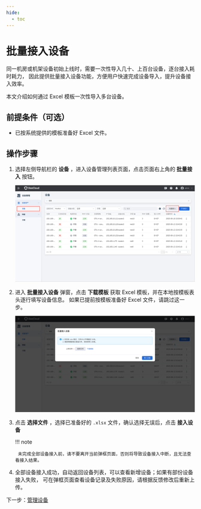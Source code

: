 ```yaml
---
hide:
  - toc
---
```


# 批量接入设备

同一机房或机架设备初始上线时，需要一次性导入几十、上百台设备，逐台接入耗时耗力，
因此提供批量接入设备功能，方便用户快速完成设备导入，提升设备接入效率。

本文介绍如何通过 Excel 模板一次性导入多台设备。

## 前提条件（可选）

- 已按系统提供的模板准备好 Excel 文件。

## 操作步骤

1. 选择左侧导航栏的 **设备** ，进入设备管理列表页面，点击页面右上角的 **批量接入** 按钮。

    ![设备管理列表](../images/batch-access-device-01.png)

2. 进入 **批量接入设备** 弹窗，点击 **下载模板** 获取 Excel 模板，并在本地按模板表头逐行填写设备信息。
   如果已提前按模板准备好 Excel 文件，请跳过这一步。

    ![批量接入设备](../images/batch-access-device-02.png)

3. 点击 **选择文件** ，选择已准备好的 `.xlsx` 文件，确认选择无误后，点击 **接入设备**

    !!! note

        未完成全部设备接入前，请不要离开当前弹框页面，否则将导致设备接入中断，且无法查看接入结果。

4. 全部设备接入成功，自动返回设备列表，可以查看新增设备；如果有部份设备接入失败，
   可在弹框页面查看设备记录及失败原因，请根据反馈修改后重新上传。

下一步：[管理设备](./manage-device.md)

